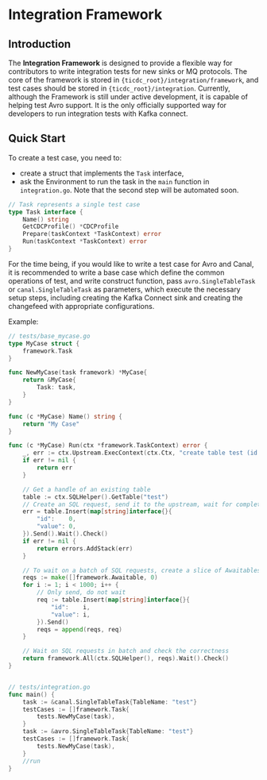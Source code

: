 # Integration Framework

## Introduction
The **Integration Framework** is designed to provide a flexible way for contributors to write integration tests for new sinks or MQ protocols. The core of the framework is stored in `{ticdc_root}/integration/framework`, and test cases should be stored in `{ticdc_root}/integration`. Currently, although the Framework is still under active development, it is capable of helping test Avro support. It is the only officially supported way for developers to run integration tests with Kafka connect.

## Quick Start
To create a test case, you need to:
- create a struct that implements the `Task` interface,
- ask the Environment to run the task in the `main` function in `integration.go`.
Note that the second step will be automated soon.

```go
// Task represents a single test case
type Task interface {
	Name() string
	GetCDCProfile() *CDCProfile
	Prepare(taskContext *TaskContext) error
	Run(taskContext *TaskContext) error
}
```
For the time being, if you would like to write a test case for Avro and Canal, it is recommended to write a base case which define the common operations of test, and write construct function, pass `avro.SingleTableTask` or `canal.SingleTableTask` as parameters, which execute the necessary setup steps, including creating the Kafka Connect sink and creating the changefeed with appropriate configurations.

Example:
```go
// tests/base_mycase.go
type MyCase struct {
	framework.Task
}

func NewMyCase(task framework) *MyCase{
	return &MyCase{
        Task: task,  
    }   
}

func (c *MyCase) Name() string {
	return "My Case"
}

func (c *MyCase) Run(ctx *framework.TaskContext) error {
	_, err := ctx.Upstream.ExecContext(ctx.Ctx, "create table test (id int primary key, value int)")
	if err != nil {
		return err
	}

	// Get a handle of an existing table
	table := ctx.SQLHelper().GetTable("test")
	// Create an SQL request, send it to the upstream, wait for completion and check the correctness of replication
	err = table.Insert(map[string]interface{}{
		"id":    0,
		"value": 0,
	}).Send().Wait().Check()
	if err != nil {
		return errors.AddStack(err)
	}

	// To wait on a batch of SQL requests, create a slice of Awaitables
	reqs := make([]framework.Awaitable, 0)
	for i := 1; i < 1000; i++ {
		// Only send, do not wait
		req := table.Insert(map[string]interface{}{
			"id":    i,
			"value": i,
		}).Send()
		reqs = append(reqs, req)
	}

	// Wait on SQL requests in batch and check the correctness
	return framework.All(ctx.SQLHelper(), reqs).Wait().Check()
}


// tests/integration.go
func main() {
    task := &canal.SingleTableTask{TableName: "test"}
    testCases := []framework.Task{
        tests.NewMyCase(task),
    }
    task := &avro.SingleTableTask{TableName: "test"}
    testCases := []framework.Task{
        tests.NewMyCase(task),
    }
    //run
}
```
